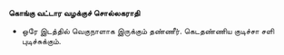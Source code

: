 **கொங்கு வட்டார வழக்குச் சொல்லகராதி**
- ஒரே இடத்தில் வெகுநாளாக இருக்கும் தண்ணீர். கெடதண்ணிய குடிச்சா சளி புடிச்சுக்கும்.


